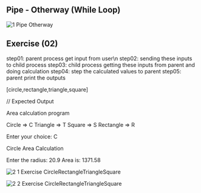 ## Pipe - Otherway (While Loop)

![1 Pipe Otherway](https://github.com/user-attachments/assets/56c54a2e-6a2d-4de0-9924-e13f9c8ad12d)

##  Exercise (02)

 step01: parent process get input from user\n
 step02: sending these inputs to child process
 step03: child process getting these inputs from parent and doing calculation
 step04: step the calculated values to parent
 step05: parent print the outputs
 
 [circle,rectangle,triangle,square]
  
// Expected Output

Area calculation program

Circle => C
Triangle => T
Square => S
Rectangle => R

Enter your choice: C

Circle Area Calculation

Enter the radius: 20.9
Area is: 1371.58


![2 1 Exercise CircleRectangleTriangleSquare](https://github.com/user-attachments/assets/a39d32ab-dc60-411d-9b92-5a479738d97f)

![2 2 Exercise CircleRectangleTriangleSquare](https://github.com/user-attachments/assets/381571bd-b1de-492f-b5e1-bf07b5e5dba5)
